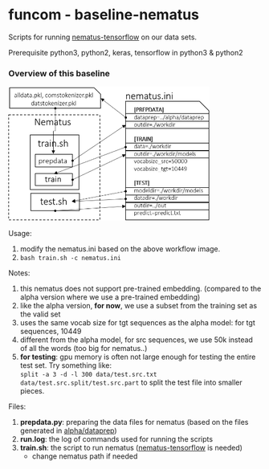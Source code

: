 # funcom - baseline-nematus

Scripts for running [nematus-tensorflow](https://github.com/EdinburghNLP/nematus/tree/tensorflow) on our data sets.

Prerequisite
python3, python2, keras, tensorflow in python3 & python2

### Overview of this baseline
<img src="workflow.png" width="400">

Usage:
1) modify the nematus.ini based on the above workflow image.
2) ```bash train.sh -c nematus.ini```

Notes:
1) this nematus does not support pre-trained embedding. (compared to the alpha version where we use a pre-trained embedding)
2) like the alpha version, **for now**, we use a subset from the training set as the valid set
3) uses the same vocab size for tgt sequences as the alpha model: for tgt sequences, 10449
4) different from the alpha model, for src sequences, we use 50k instead of all the words (too big for nematus..)
5) **for testing**: gpu memory is often not large enough for testing the entire test set. Try something like:\
```split -a 3 -d -l 300 data/test.src.txt data/test.src.split/test.src.part``` to split the test file into smaller pieces.

Files:
1) **prepdata.py**: preparing the data files for nematus (based on the files generated in [alpha/dataprep](https://github.com/mcmillco/funcom/tree/master/alpha/dataprep))
2) **run.log**: the log of commands used for running the scripts
3) **train.sh**: the script to run nematus ([nematus-tensorflow](https://github.com/EdinburghNLP/nematus/tree/tensorflow) is needed)
    * change nematus path if needed